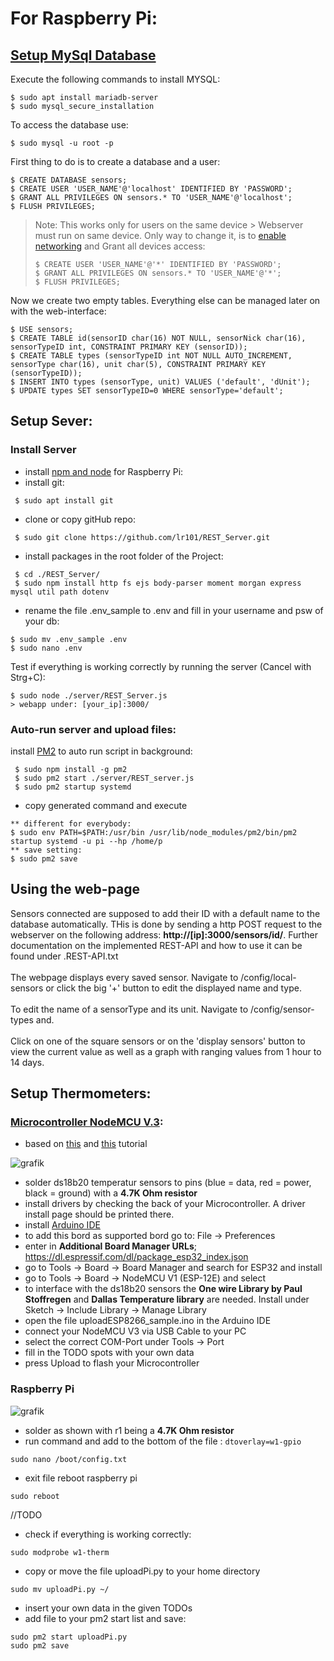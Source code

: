 # For Raspberry Pi:

## [Setup MySql Database](https://pimylifeup.com/raspberry-pi-mysql/)

Execute the following commands to install MYSQL:
```
$ sudo apt install mariadb-server
$ sudo mysql_secure_installation
```
To access the database use:

```
$ sudo mysql -u root -p
```
First thing to do is to create a database and a user:
```
$ CREATE DATABASE sensors;
$ CREATE USER 'USER_NAME'@'localhost' IDENTIFIED BY 'PASSWORD';
$ GRANT ALL PRIVILEGES ON sensors.* TO 'USER_NAME'@'localhost';
$ FLUSH PRIVILEGES;
```
>Note: This works only for users on the same device > Webserver must run on same device.
> Only way to change it, is to [enable networking](https://stackoverflow.com/questions/18733802/how-do-i-open-up-my-mysql-on-my-raspberry-pi-for-outside-remote-connections) and Grant all devices access:
> ``` 
> $ CREATE USER 'USER_NAME'@'*' IDENTIFIED BY 'PASSWORD';
> $ GRANT ALL PRIVILEGES ON sensors.* TO 'USER_NAME'@'*';
> $ FLUSH PRIVILEGES;
> ```

Now we create two empty tables. Everything else can be managed later on with the web-interface:
```
$ USE sensors;
$ CREATE TABLE id(sensorID char(16) NOT NULL, sensorNick char(16), sensorTypeID int, CONSTRAINT PRIMARY KEY (sensorID));
$ CREATE TABLE types (sensorTypeID int NOT NULL AUTO_INCREMENT, sensorType char(16), unit char(5), CONSTRAINT PRIMARY KEY (sensorTypeID));
$ INSERT INTO types (sensorType, unit) VALUES ('default', 'dUnit');
$ UPDATE types SET sensorTypeID=0 WHERE sensorType='default';
```

## Setup Sever:

### Install Server

- install [npm and node](https://www.makersupplies.sg/blogs/tutorials/how-to-install-node-js-and-npm-on-the-raspberry-pi) for Raspberry Pi:
- install git:
```
 $ sudo apt install git
```
- clone or copy gitHub repo:
```
 $ sudo git clone https://github.com/lr101/REST_Server.git
```
- install packages in the root folder of the Project:
```
 $ cd ./REST_Server/
 $ sudo npm install http fs ejs body-parser moment morgan express mysql util path dotenv 
```
- rename the file .env_sample to .env and fill in your username and psw of your db:
```
$ sudo mv .env_sample .env
$ sudo nano .env
```

Test if everything is working correctly by running the server (Cancel with Strg+C):
```
$ sudo node ./server/REST_Server.js
> webapp under: [your_ip]:3000/
```

### Auto-run server and upload files:
install [PM2](https://dev.to/bogdaaamn/run-your-nodejs-application-on-a-headless-raspberry-pi-4jnn) to auto run script in background:
```
 $ sudo npm install -g pm2
 $ sudo pm2 start ./server/REST_server.js
 $ sudo pm2 startup systemd
```

- copy generated command and execute
```
** different for everybody: 
$ sudo env PATH=$PATH:/usr/bin /usr/lib/node_modules/pm2/bin/pm2 startup systemd -u pi --hp /home/p
** save setting:
$ sudo pm2 save
```

## Using the web-page

Sensors connected are supposed to add their ID with a default name to the database automatically. THis is done by sending a
http POST request to the webserver on the following address: **http://[ip]:3000/sensors/id/**. Further documentation on the implemented
REST-API and how to use it can be found under .REST-API.txt\
\
The webpage displays every saved sensor. Navigate to /config/local-sensors or click the big '+' button to edit the displayed name and type.
\
\
To edit the name of a sensorType and its unit. Navigate to /config/sensor-types and.
\
\
Click on one of the square sensors or on the 'display sensors' button to view the current value as well as a graph with ranging values from 
1 hour to 14 days.

## Setup Thermometers:


### [Microcontroller NodeMCU V.3](https://www.amazon.de/AZDelivery-NodeMCU-Lolin-WiFi-Parent/dp/B07Z5C3KQF):

- based on [this](https://randomnerdtutorials.com/esp8266-ds18b20-temperature-sensor-web-server-with-arduino-ide/) and [this](https://randomnerdtutorials.com/installing-the-esp32-board-in-arduino-ide-windows-instructions/) tutorial

![grafik](https://i2.wp.com/randomnerdtutorials.com/wp-content/uploads/2019/07/ds18b20_esp8266_multiple_bb.png?w=1020&quality=100&strip=all&ssl=1)
- solder ds18b20 temperatur sensors to pins (blue = data, red = power, black = ground) with a **4.7K Ohm resistor**
- install drivers by checking the back of your Microcontroller. A driver install page should be printed there.
- install [Arduino IDE](https://www.arduino.cc/en/software)
- to add this bord as supported bord go to: File &#8594; Preferences
- enter in **Additional Board Manager URLs**; https://dl.espressif.com/dl/package_esp32_index.json
- go to Tools &#8594; Board &#8594; Board Manager and search for ESP32 and install
- go to Tools &#8594; Board &#8594; NodeMCU V1 (ESP-12E) and select
- to interface with the ds18b20 sensors the **One wire Library by Paul Stoffregen** and **Dallas Temperature library** are needed. Install under Sketch &#8594; Include Library &#8594; Manage Library
- open the file uploadESP8266_sample.ino in the Arduino IDE
- connect your NodeMCU V3 via USB Cable to your PC
- select the correct COM-Port under Tools &#8594; Port
- fill in the TODO spots with your own data
- press Upload to flash your Microcontroller

### Raspberry Pi

![grafik](https://user-images.githubusercontent.com/48615489/121551311-d1510480-ca0f-11eb-9d45-4a948329845c.png)
- solder as shown with r1 being a **4.7K Ohm resistor**
- run command and add to the bottom of the file : `dtoverlay=w1-gpio`
```
sudo nano /boot/config.txt
```
- exit file reboot raspberry pi
```
sudo reboot
```

//TODO
- check if everything is working correctly:
```
sudo modprobe w1-therm
```
- copy or move the file uploadPi.py to your home directory
```
sudo mv uploadPi.py ~/
```
- insert your own data in the given TODOs
- add file to your pm2 start list and save:
```
sudo pm2 start uploadPi.py
sudo pm2 save
```



